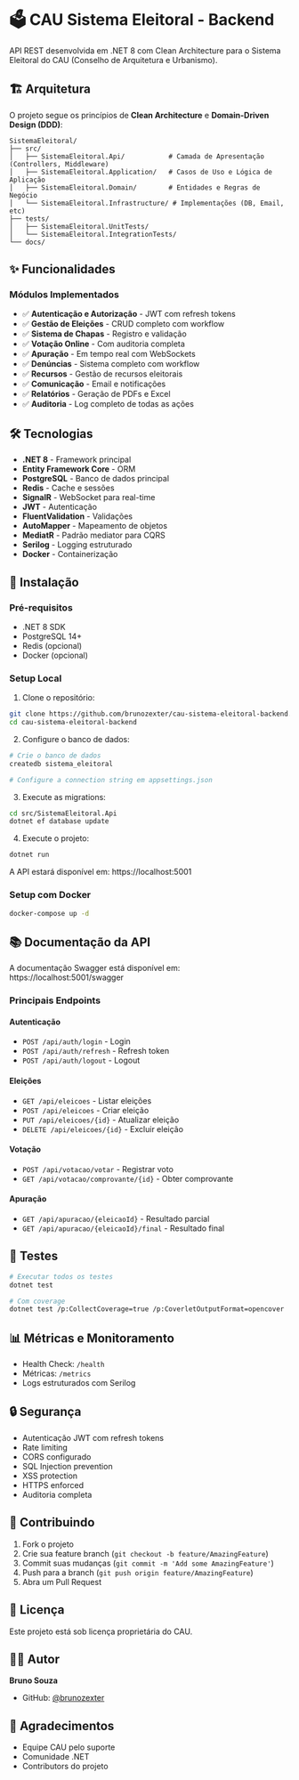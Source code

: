 # 🗳️ CAU Sistema Eleitoral - Backend

API REST desenvolvida em .NET 8 com Clean Architecture para o Sistema Eleitoral do CAU (Conselho de Arquitetura e Urbanismo).

## 🏗️ Arquitetura

O projeto segue os princípios de **Clean Architecture** e **Domain-Driven Design (DDD)**:

```
SistemaEleitoral/
├── src/
│   ├── SistemaEleitoral.Api/           # Camada de Apresentação (Controllers, Middleware)
│   ├── SistemaEleitoral.Application/   # Casos de Uso e Lógica de Aplicação
│   ├── SistemaEleitoral.Domain/        # Entidades e Regras de Negócio
│   └── SistemaEleitoral.Infrastructure/ # Implementações (DB, Email, etc)
├── tests/
│   ├── SistemaEleitoral.UnitTests/
│   └── SistemaEleitoral.IntegrationTests/
└── docs/
```

## ✨ Funcionalidades

### Módulos Implementados
- ✅ **Autenticação e Autorização** - JWT com refresh tokens
- ✅ **Gestão de Eleições** - CRUD completo com workflow
- ✅ **Sistema de Chapas** - Registro e validação
- ✅ **Votação Online** - Com auditoria completa
- ✅ **Apuração** - Em tempo real com WebSockets
- ✅ **Denúncias** - Sistema completo com workflow
- ✅ **Recursos** - Gestão de recursos eleitorais
- ✅ **Comunicação** - Email e notificações
- ✅ **Relatórios** - Geração de PDFs e Excel
- ✅ **Auditoria** - Log completo de todas as ações

## 🛠️ Tecnologias

- **.NET 8** - Framework principal
- **Entity Framework Core** - ORM
- **PostgreSQL** - Banco de dados principal
- **Redis** - Cache e sessões
- **SignalR** - WebSocket para real-time
- **JWT** - Autenticação
- **FluentValidation** - Validações
- **AutoMapper** - Mapeamento de objetos
- **MediatR** - Padrão mediator para CQRS
- **Serilog** - Logging estruturado
- **Docker** - Containerização

## 🚀 Instalação

### Pré-requisitos
- .NET 8 SDK
- PostgreSQL 14+
- Redis (opcional)
- Docker (opcional)

### Setup Local

1. Clone o repositório:
```bash
git clone https://github.com/brunozexter/cau-sistema-eleitoral-backend.git
cd cau-sistema-eleitoral-backend
```

2. Configure o banco de dados:
```bash
# Crie o banco de dados
createdb sistema_eleitoral

# Configure a connection string em appsettings.json
```

3. Execute as migrations:
```bash
cd src/SistemaEleitoral.Api
dotnet ef database update
```

4. Execute o projeto:
```bash
dotnet run
```

A API estará disponível em: https://localhost:5001

### Setup com Docker

```bash
docker-compose up -d
```

## 📚 Documentação da API

A documentação Swagger está disponível em: https://localhost:5001/swagger

### Principais Endpoints

#### Autenticação
- `POST /api/auth/login` - Login
- `POST /api/auth/refresh` - Refresh token
- `POST /api/auth/logout` - Logout

#### Eleições
- `GET /api/eleicoes` - Listar eleições
- `POST /api/eleicoes` - Criar eleição
- `PUT /api/eleicoes/{id}` - Atualizar eleição
- `DELETE /api/eleicoes/{id}` - Excluir eleição

#### Votação
- `POST /api/votacao/votar` - Registrar voto
- `GET /api/votacao/comprovante/{id}` - Obter comprovante

#### Apuração
- `GET /api/apuracao/{eleicaoId}` - Resultado parcial
- `GET /api/apuracao/{eleicaoId}/final` - Resultado final

## 🧪 Testes

```bash
# Executar todos os testes
dotnet test

# Com coverage
dotnet test /p:CollectCoverage=true /p:CoverletOutputFormat=opencover
```

## 📊 Métricas e Monitoramento

- Health Check: `/health`
- Métricas: `/metrics`
- Logs estruturados com Serilog

## 🔒 Segurança

- Autenticação JWT com refresh tokens
- Rate limiting
- CORS configurado
- SQL Injection prevention
- XSS protection
- HTTPS enforced
- Auditoria completa

## 🤝 Contribuindo

1. Fork o projeto
2. Crie sua feature branch (`git checkout -b feature/AmazingFeature`)
3. Commit suas mudanças (`git commit -m 'Add some AmazingFeature'`)
4. Push para a branch (`git push origin feature/AmazingFeature`)
5. Abra um Pull Request

## 📝 Licença

Este projeto está sob licença proprietária do CAU.

## 👨‍💻 Autor

**Bruno Souza**
- GitHub: [@brunozexter](https://github.com/brunozexter)

## 🙏 Agradecimentos

- Equipe CAU pelo suporte
- Comunidade .NET
- Contributors do projeto